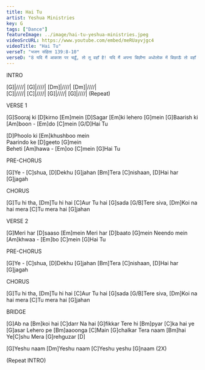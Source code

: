```yaml
---
title: Hai Tu
artist: Yeshua Ministries
key: G
tags: ["Dance"]
featureImage: ../image/hai-tu-yeshua-ministries.jpeg
videoSrcURL: https://www.youtube.com/embed/meRUayvjgc4 
videoTitle: "Hai Tu"
verseT: "भजन संहिता 139:8-10"
verseD: "8 यदि मैं आकाश पर चढ़ूँ, तो तू वहाँ है! यदि मैं अपना बिछौना अधोलोक में बिछाऊँ तो वहाँ भी तू है! 9 यदि मैं भोर की किरणों पर चढ़कर समुद्र के पार जा बसूँ, 10 तो वहाँ भी तू अपने हाथ से मेरी अगुवाई करेगा, और अपने दाहिने हाथ से मुझे पकड़े रहेगा।  "
---
```



INTRO

[G]|////|  [G]|////|  [Dm]|////|  [Dm]|////|  
[C]|////|  [C]|////|  [G]|////|   [G]|////| (Repeat)


VERSE 1

[G]Sooraj ki [D]kirno [Em]mein
[D]Sagar [Em]ki lehero [G]mein
[G]Baarish ki [Am]boon - [Em]do [C]mein
[G/D]Hai Tu

[D]Phoolo ki [Em]khushboo mein       
Paarindo ke [D]geeto [G]mein       
Beheti [Am]hawa - [Em]oo   [C]mein
[G]Hai Tu


PRE-CHORUS

[G]Ye - [C]shua, [D]Dekhu [G]jahan
[Bm]Tera [C]nishaan, [D]Hai har [G]jagah

CHORUS

[G]Tu hi tha, [Dm]Tu hi hai
[C]Aur Tu hai [G]sada
[G/B]Tere siva, [Dm]Koi na hai mera
[C]Tu mera hai [G]jahan


VERSE 2

[G]Meri har [D]saaso [Em]mein
Meri har [D]baato [G]mein
Neendo mein [Am]khwaa - [Em]bo   [C]mein
[G]Hai Tu


PRE-CHORUS

[G]Ye - [C]shua, [D]Dekhu [G]jahan
[Bm]Tera [C]nishaan, [D]Hai har [G]jagah

CHORUS

[G]Tu hi tha, [Dm]Tu hi hai
[C]Aur Tu hai [G]sada
[G/B]Tere siva, [Dm]Koi na hai mera
[C]Tu mera hai [G]jahan


BRIDGE

[G]Ab na [Bm]koi hai [C]darr
Na hai [G]fikkar
Tere hi [Bm]pyar [C]ka  hai ye [G]asar
Lehero pe [Bm]aaoonga
[C]Main [G]chalkar
Tera naam [Bm]hai Ye[C]shu
Mera [G]rehguzar [D]

[G]Yeshu naam
[Dm]Yeshu naam
[C]Yeshu yeshu [G]naam  (2X)

(Repeat INTRO)